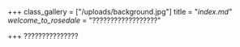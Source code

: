 +++
class_gallery = ["/uploads/background.jpg"]
title = "_index.md"
welcome_to_rosedale_ = "??????????????????"

+++
???????????????